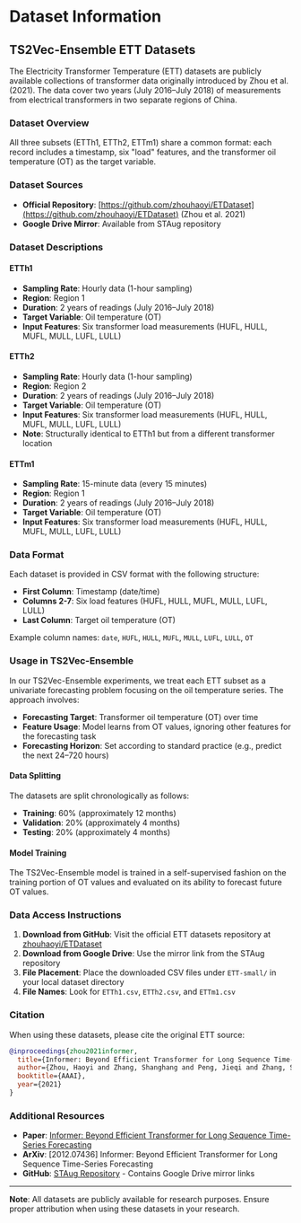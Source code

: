 # Dataset Information

## TS2Vec-Ensemble ETT Datasets

The Electricity Transformer Temperature (ETT) datasets are publicly available collections of transformer data originally introduced by Zhou et al. (2021). The data cover two years (July 2016–July 2018) of measurements from electrical transformers in two separate regions of China.

### Dataset Overview

All three subsets (ETTh1, ETTh2, ETTm1) share a common format: each record includes a timestamp, six "load" features, and the transformer oil temperature (OT) as the target variable.

### Dataset Sources

- **Official Repository**: [https://github.com/zhouhaoyi/ETDataset](https://github.com/zhouhaoyi/ETDataset) (Zhou et al. 2021)
- **Google Drive Mirror**: Available from STAug repository

### Dataset Descriptions

#### ETTh1
- **Sampling Rate**: Hourly data (1-hour sampling)
- **Region**: Region 1
- **Duration**: 2 years of readings (July 2016–July 2018)
- **Target Variable**: Oil temperature (OT)
- **Input Features**: Six transformer load measurements (HUFL, HULL, MUFL, MULL, LUFL, LULL)

#### ETTh2
- **Sampling Rate**: Hourly data (1-hour sampling)  
- **Region**: Region 2
- **Duration**: 2 years of readings (July 2016–July 2018)
- **Target Variable**: Oil temperature (OT)
- **Input Features**: Six transformer load measurements (HUFL, HULL, MUFL, MULL, LUFL, LULL)
- **Note**: Structurally identical to ETTh1 but from a different transformer location

#### ETTm1
- **Sampling Rate**: 15-minute data (every 15 minutes)
- **Region**: Region 1
- **Duration**: 2 years of readings (July 2016–July 2018)
- **Target Variable**: Oil temperature (OT)
- **Input Features**: Six transformer load measurements (HUFL, HULL, MUFL, MULL, LUFL, LULL)

### Data Format

Each dataset is provided in CSV format with the following structure:
- **First Column**: Timestamp (date/time)
- **Columns 2-7**: Six load features (HUFL, HULL, MUFL, MULL, LUFL, LULL)
- **Last Column**: Target oil temperature (OT)

Example column names: `date`, `HUFL`, `HULL`, `MUFL`, `MULL`, `LUFL`, `LULL`, `OT`

### Usage in TS2Vec-Ensemble

In our TS2Vec-Ensemble experiments, we treat each ETT subset as a univariate forecasting problem focusing on the oil temperature series. The approach involves:

- **Forecasting Target**: Transformer oil temperature (OT) over time
- **Feature Usage**: Model learns from OT values, ignoring other features for the forecasting task
- **Forecasting Horizon**: Set according to standard practice (e.g., predict the next 24–720 hours)

#### Data Splitting

The datasets are split chronologically as follows:
- **Training**: 60% (approximately 12 months)
- **Validation**: 20% (approximately 4 months)  
- **Testing**: 20% (approximately 4 months)

#### Model Training

The TS2Vec-Ensemble model is trained in a self-supervised fashion on the training portion of OT values and evaluated on its ability to forecast future OT values.

### Data Access Instructions

1. **Download from GitHub**: Visit the official ETT datasets repository at [zhouhaoyi/ETDataset](https://github.com/zhouhaoyi/ETDataset)
2. **Download from Google Drive**: Use the mirror link from the STAug repository
3. **File Placement**: Place the downloaded CSV files under `ETT-small/` in your local dataset directory
4. **File Names**: Look for `ETTh1.csv`, `ETTh2.csv`, and `ETTm1.csv`

### Citation

When using these datasets, please cite the original ETT source:

```bibtex
@inproceedings{zhou2021informer,
  title={Informer: Beyond Efficient Transformer for Long Sequence Time-series Forecasting},
  author={Zhou, Haoyi and Zhang, Shanghang and Peng, Jieqi and Zhang, Shuai and Li, Jianxin and Xiong, Hui and Zhang, Wancai},
  booktitle={AAAI},
  year={2021}
}
```

### Additional Resources

- **Paper**: [Informer: Beyond Efficient Transformer for Long Sequence Time-Series Forecasting](https://arxiv.org/abs/2012.07436)
- **ArXiv**: [2012.07436] Informer: Beyond Efficient Transformer for Long Sequence Time-Series Forecasting
- **GitHub**: [STAug Repository](https://github.com/xiyuanzh/STAug) - Contains Google Drive mirror links

---

**Note**: All datasets are publicly available for research purposes. Ensure proper attribution when using these datasets in your research.